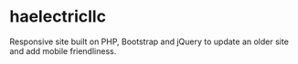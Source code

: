haelectricllc
=============
Responsive site built on PHP, Bootstrap and jQuery to update an older site and add mobile friendliness. 
